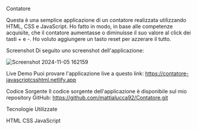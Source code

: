 Contatore 


Questa è una semplice applicazione di un contatore realizzata utilizzando HTML, CSS e JavaScript.
Ho fatto in modo, in base alle competenze acquisite, che il contatore aumentasse o diminuisse il suo valore al click dei tasti + e -.
Ho voluto aggiungere un tasto reset per azzerare il tutto.


Screenshot
Di seguito uno screenshot dell'applicazione:


![Screenshot 2024-11-05 162159](https://github.com/user-attachments/assets/93a5d07f-2cab-400c-b91a-e72055c0b21e)

Live Demo
Puoi provare l'applicazione live a questo link: 
https://contatore-javascriptcsshtml.netlify.app



Codice Sorgente
Il codice sorgente dell'applicazione è disponibile sul mio repository GitHub:
https://github.com/mattialucca92/Contatore.git



Tecnologie Utilizzate

HTML
CSS
JavaScript


